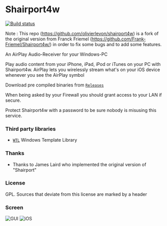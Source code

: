 # Shairport4w

[![Build status](https://ci.appveyor.com/api/projects/status/ue2t5fcw7se46lkw?svg=true)](https://ci.appveyor.com/project/olivierlevon/shairport4w)

Note : This repo (https://github.com/olivierlevon/shairport4w) is a fork of the original version from Franck Friemel (https://github.com/Frank-Friemel/Shairport4w/) in order to fix some bugs and to add some features. 

An AirPlay Audio-Receiver for your Windows-PC

Play audio content from your iPhone, iPad, iPod or iTunes on your PC with Shairport4w.
AirPlay lets you wirelessly stream what's on your iOS device whenever you see the AirPlay symbol

Download pre compiled binaries from [`Releases`](https://github.com/Frank-Friemel/Shairport4w/releases)

When being asked by your Firewall you should grant access to your LAN if secure.

Protect Shairport4w with a password to be sure nobody is misusing this service.

### Third party libraries
* [`WTL`](https://sourceforge.net/projects/wtl) Windows Template Library

### Thanks
* Thanks to James Laird who implemented the original version of "Shairport"

### License
GPL. Sources that deviate from this license are marked by a header

### Screen

![GUI](img/Sp4w.png)
![iOS](img/airplay.PNG)

